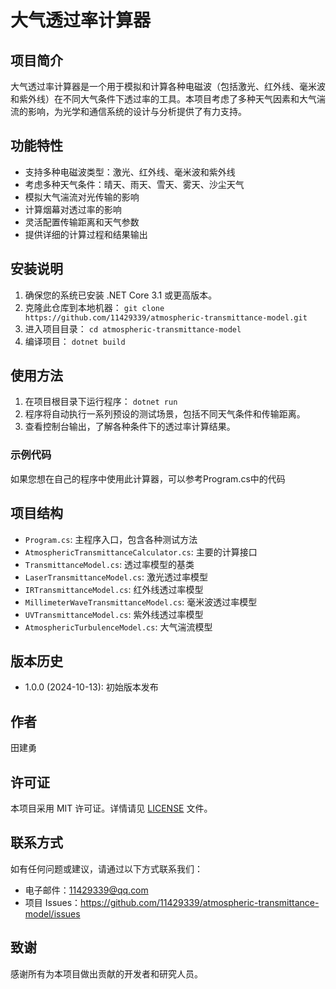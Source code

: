 # 大气透过率计算器

## 项目简介

大气透过率计算器是一个用于模拟和计算各种电磁波（包括激光、红外线、毫米波和紫外线）在不同大气条件下透过率的工具。本项目考虑了多种天气因素和大气湍流的影响，为光学和通信系统的设计与分析提供了有力支持。

## 功能特性

- 支持多种电磁波类型：激光、红外线、毫米波和紫外线
- 考虑多种天气条件：晴天、雨天、雪天、雾天、沙尘天气
- 模拟大气湍流对光传输的影响
- 计算烟幕对透过率的影响
- 灵活配置传输距离和天气参数
- 提供详细的计算过程和结果输出

## 安装说明

1. 确保您的系统已安装 .NET Core 3.1 或更高版本。
2. 克隆此仓库到本地机器：   ```
   git clone https://github.com/11429339/atmospheric-transmittance-model.git   ```
3. 进入项目目录：   ```
   cd atmospheric-transmittance-model   ```
4. 编译项目：   ```
   dotnet build   ```

## 使用方法

1. 在项目根目录下运行程序：   ```
   dotnet run   ```
2. 程序将自动执行一系列预设的测试场景，包括不同天气条件和传输距离。
3. 查看控制台输出，了解各种条件下的透过率计算结果。

### 示例代码

如果您想在自己的程序中使用此计算器，可以参考Program.cs中的代码

## 项目结构

- `Program.cs`: 主程序入口，包含各种测试方法
- `AtmosphericTransmittanceCalculator.cs`: 主要的计算接口
- `TransmittanceModel.cs`: 透过率模型的基类
- `LaserTransmittanceModel.cs`: 激光透过率模型
- `IRTransmittanceModel.cs`: 红外线透过率模型
- `MillimeterWaveTransmittanceModel.cs`: 毫米波透过率模型
- `UVTransmittanceModel.cs`: 紫外线透过率模型
- `AtmosphericTurbulenceModel.cs`: 大气湍流模型

## 版本历史

- 1.0.0 (2024-10-13): 初始版本发布

## 作者

田建勇

## 许可证

本项目采用 MIT 许可证。详情请见 [LICENSE](LICENSE) 文件。

## 联系方式

如有任何问题或建议，请通过以下方式联系我们：

- 电子邮件：<11429339@qq.com>
- 项目 Issues：<https://github.com/11429339/atmospheric-transmittance-model/issues>

## 致谢

感谢所有为本项目做出贡献的开发者和研究人员。
